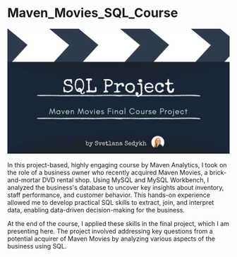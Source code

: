 # Maven_Movies_SQL_Course
![SQL Project](SQL_Project.png)

In this project-based, highly engaging course by Maven Analytics, I took on the role
of a business owner who recently acquired Maven Movies, a brick-and-mortar DVD
rental shop. Using MySQL and MySQL Workbench, I analyzed the business's database
to uncover key insights about inventory, staff performance, and customer behavior.
This hands-on experience allowed me to develop practical SQL skills to extract, join,
and interpret data, enabling data-driven decision-making for the business.

At the end of the course, I applied these skills in the final project, which I am
presenting here. The project involved addressing key questions from a potential
acquirer of Maven Movies by analyzing various aspects of the business using SQL.
